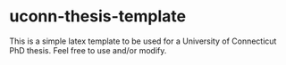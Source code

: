 # uconn-thesis-template

This is a simple latex template to be used for a University of Connecticut PhD thesis. Feel free to use and/or modify. 
